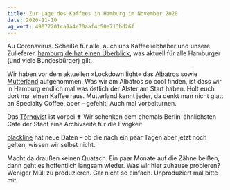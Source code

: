 ```yaml
---
title: Zur Lage des Kaffees in Hamburg im November 2020
date: 2020-11-10
vg_wort: 49077201ca9a4e70aaf4c50e713bd26f
---
```


Au Coronavirus. Scheiße für alle, auch uns Kaffeeliebhaber und unsere Zulieferer. [hamburg.de hat einen Überblick](https://www.hamburg.de/coronavirus/), was aktuell für alle Hamburger (und viele Bundesbürger) gilt.

Wir haben vor dem aktuellen »Lockdown light« das [Albatros](/cafes/albatros-cafe/) sowie [Mutterland](/cafes/mutterland/) aufgenommen. Was wir am Albatros so cool finden, ist dass wir in Hamburg endlich mal was östlich der Alster am Start haben. Holt euch dort mal einen Kaffee raus. Mutterland kennt jeder, da denkt man nicht glatt an Specialty Coffee, aber – gefehlt! Auch mal vorbeiturnen.

Das [Tōrnqvist](/cafes/tornqvist/) ist vorbei ✝ Wir schenken dem ehemals Berlin-ähnlichsten Café der Stadt eine Archivseite für die Ewigkeit.

[blackline](/cafes/blackline/) hat neue Daten – ob die nach ein paar Tagen aber jetzt noch gelten, wissen wir selbst nicht.

Macht da draußen keinen Quatsch. Ein paar Monate auf die Zähne beißen, dann geht es hoffentlich langsam wieder. Was wir hier zuhause probieren? Weniger Müll zu produzieren. Gar nicht so einfach. Unproduziert mal bitte mit.